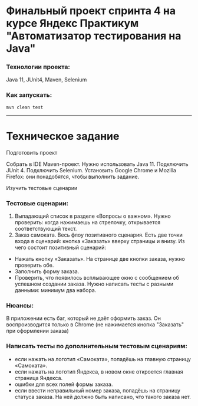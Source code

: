 # Финальный проект спринта 4 на курсе Яндекс Практикум "Автоматизатор тестирования на Java"

### Технологии проекта:

Java 11, JUnit4, Maven, Selenium

### Как запускать:

`mvn clean test`


___________________________________________________________________________________
# Техническое задание

Подготовить проект

Собрать в IDE Maven-проект. Нужно использовать Java 11. Подключить JUnit 4. Подключить Selenium. 
Установить Google Chrome и Mozilla Firefox: они понадобятся, чтобы выполнить задание.

Изучить тестовые сценарии

### Тестовые сценарии:
1. Выпадающий список в разделе «Вопросы о важном». Нужно проверить: когда нажимаешь на стрелочку, открывается соответствующий текст.
2. Заказ самоката. Весь флоу позитивного сценария. Есть две точки входа в сценарий: кнопка «Заказать» вверху страницы и внизу. Из чего состоит позитивный сценарий:
- Нажать кнопку «Заказать». На странице две кнопки заказа, нужно проверить обе. 
- Заполнить форму заказа. 
- Проверить, что появилось всплывающее окно с сообщением об успешном создании заказа. Нужно написать тесты с разными данными: минимум два набора. 


### Нюансы:

В приложении есть баг, который не даёт оформить заказ. Он воспроизводится только в Chrome (не нажимается кнопка "Заказать" при оформлении заказа)

### Написать тесты по дополнительным тестовым сценариям:

- если нажать на логотип «Самоката», попадёшь на главную страницу «Самоката».
- если нажать на логотип Яндекса, в новом окне откроется главная страница Яндекса.
- ошибки для всех полей формы заказа.
- если ввести неправильный номер заказа, попадёшь на страницу статуса заказа. На ней должно быть написано, что такого заказа нет.
